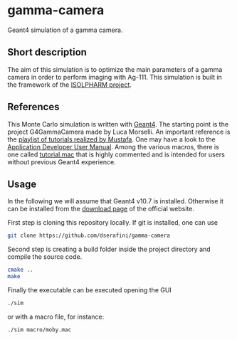# gamma-camera

Geant4 simulation of a gamma camera.

## Short description

The aim of this simulation is to optimize the main parameters of a gamma camera in order to perform imaging with Ag-111. This simulation is built in the framework of the [ISOLPHARM project](https://isolpharm.pd.infn.it/web/).

## References

This Monte Carlo simulation is written with [Geant4](https://geant4.web.cern.ch/). The starting point is the project G4GammaCamera made by Luca Morselli. An important reference is the [playlist of tutorials realized by Mustafa](https://www.youtube.com/watch?v=Lxb4WZyKeCE&list=PLLybgCU6QCGWgzNYOV0SKen9vqg4KXeVL). One may have a look to the [Application Developer User Manual](https://geant4-userdoc.web.cern.ch/UsersGuides/ForApplicationDeveloper/html/index.html). Among the various macros, there is one called [tutorial.mac](https://github.com/dserafini/gamma-camera/blob/moby/macro/tutorial.mac) that is highly commented and is intended for users without previous Geant4 experience.

## Usage

In the following we will assume that Geant4 v10.7 is installed. Otherwise it can be installed from the [download page](https://geant4.web.cern.ch/download/10.7.4.html) of the official website.

First step is cloning this repository locally. If git is installed, one can use
````bash
git clone https://github.com/dserafini/gamma-camera
````

Second step is creating a build folder inside the project directory and compile the source code.
````bash
cmake ..
make
````

Finally the executable can be executed opening the GUI
````bash
./sim
````
or with a macro file, for instance:
````bash
./sim macro/moby.mac
````
